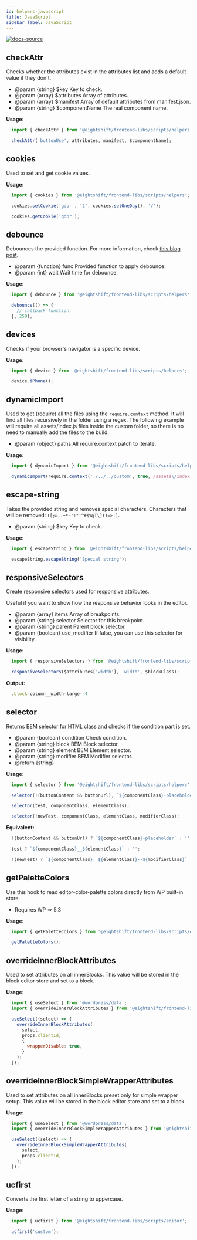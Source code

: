 ```yaml
---
id: helpers-javascript
title: JavaScript
sidebar_label: JavaScript
---
```


[![docs-source](https://img.shields.io/badge/source-eigthshift--frontend--libs-yellow?style=for-the-badge&logo=javascript&labelColor=2a2a2a)](https://github.com/infinum/eightshift-frontend-libs/tree/develop/blocks/init/src/blocks/)

## checkAttr

Checks whether the attributes exist in the attributes list and adds a default value if they don't.

* @param {string} $key Key to check.
* @param {array}  $attributes Array of attributes.
* @param {array}  $manifest Array of default attributes from manifest.json.
* @param {string} $componentName The real component name.

**Usage:**

```js
  import { checkAttr } from '@eightshift/frontend-libs/scripts/helpers';

  checkAttr('buttonUse', attributes, manifest, $componentName);
```

## cookies

Used to set and get cookie values.

**Usage:**

```js
  import { cookies } from '@eightshift/frontend-libs/scripts/helpers';

  cookies.setCookie('gdpr', '2', cookies.setOneDay(), '/');

  cookies.getCookie('gdpr');
```

## debounce

Debounces the provided function. For more information, check [this blog post](https://davidwalsh.name/javascript-debounce-function).

* @param {function} func Provided function to apply debounce.
* @param {int} wait Wait time for debounce.

**Usage:**

```js
  import { debounce } from '@eightshift/frontend-libs/scripts/helpers';

  debounce(() => {
    // callback function.
  }, 250);
```

## devices

Checks if your browser's navigator is a specific device.

**Usage:**

```js
  import { device } from '@eightshift/frontend-libs/scripts/helpers';

  device.iPhone();
```

## dynamicImport

Used to get (require) all the files using the `require.context` method. It will find all files recursively in the folder using a regex. The following example will require all assets/index.js files inside the custom folder, so there is no need to manually add the files to the build.

 * @param {object} paths All require.context patch to iterate.

**Usage:**

```js
  import { dynamicImport } from '@eightshift/frontend-libs/scripts/helpers';

  dynamicImport(require.context('./../../custom', true, /assets\/index.js$/));
```

## escape-string

Takes the provided string and removes special characters. Characters that will be removed: `([;&,.+*~':"!^#$%@[\]()=>|]`.

* @param {string} $key Key to check.

**Usage:**

```js
  import { escapeString } from '@eightshift/frontend-libs/scripts/helpers';

  escapeString.escapeString('Special string');
```

## responsiveSelectors

Create responsive selectors used for responsive attributes.

Useful if you want to show how the responsive behavior looks in the editor.

* @param {array}   items        Array of breakpoints.
* @param {string}  selector     Selector for this breakpoint.
* @param {string}  parent       Parent block selector.
* @param {boolean} use_modifier If false, you can use this selector for visibility.

**Usage:**

```js
  import { responsiveSelectors } from '@eightshift/frontend-libs/scripts/helpers';

  responsiveSelectors($attributes['width'], 'width', $blockClass);
```

**Output:**

```js
  .block-column__width-large--4
```

## selector

Returns BEM selector for HTML class and checks if the condition part is set.

* @param {boolean} condition Check condition.
* @param {string}  block BEM Block selector.
* @param {string}  element BEM Element selector.
* @param {string}  modifier BEM Modifier selector.
* @return {string}

**Usage:**

```js
  import { selector } from '@eightshift/frontend-libs/scripts/helpers';

  selector(!(buttonContent && buttonUrl), `${componentClass}-placeholder`);

  selector(test, componentClass, elementClass);

  selector(!newTest, componentClass, elementClass, modifierClass);
```

**Equivalent:**

```js
  !(buttonContent && buttonUrl) ? `${componentClass}-placeholder` : '';

  test ? `${componentClass}__${elementClass}` : '';

  !(newTest) ? `${componentClass}__${elementClass}--${modifierClass}` : '';
```

## getPaletteColors

Use this hook to read editor-color-palette colors directly from WP built-in store.

* Requires WP => 5.3

**Usage:**

```js
  import { getPaletteColors } from '@eightshift/frontend-libs/scripts/editor';

  getPaletteColors();
```

## overrideInnerBlockAttributes

Used to set attributes on all innerBlocks. This value will be stored in the block editor store and set to a block.

**Usage:**

```js
  import { useSelect } from '@wordpress/data';
  import { overrideInnerBlockAttributes } from '@eightshift/frontend-libs/scripts/editor';

  useSelect((select) => {
    overrideInnerBlockAttributes(
      select,
      props.clientId,
      {
        wrapperDisable: true,
      }
    );
  });
```

## overrideInnerBlockSimpleWrapperAttributes

Used to set attributes on all innerBlocks preset only for simple wrapper setup. This value will be stored in the block editor store and set to a block.

**Usage:**

```js
  import { useSelect } from '@wordpress/data';
  import { overrideInnerBlockSimpleWrapperAttributes } from '@eightshift/frontend-libs/scripts/editor';

  useSelect((select) => {
    overrideInnerBlockSimpleWrapperAttributes(
      select,
      props.clientId,
    );
  });
```

## ucfirst

Converts the first letter of a string to uppercase.

**Usage:**

```js
  import { ucfirst } from '@eightshift/frontend-libs/scripts/editor';

  ucfirst('custom');
```
